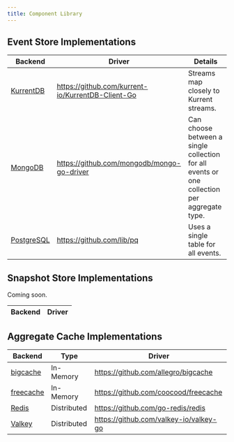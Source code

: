 ```yaml
---
title: Component Library
---
```


## Event Store Implementations

| Backend | Driver | Details |
|---------|----------------|----------------|
| [KurrentDB](https://github.com/go-estoria/estoria-contrib/tree/main/kurrentdb/eventstore) | https://github.com/kurrent-io/KurrentDB-Client-Go | Streams map closely to Kurrent streams. |
| [MongoDB](https://github.com/go-estoria/estoria-contrib/tree/main/mongodb/eventstore) | https://github.com/mongodb/mongo-go-driver | Can choose between a single collection for all events or one collection per aggregate type. |
| [PostgreSQL](https://github.com/go-estoria/estoria-contrib/tree/main/postgres/eventstore) | https://github.com/lib/pq | Uses a single table for all events. |

## Snapshot Store Implementations

Coming soon.

| Backend | Driver |
|---------|----------------|

## Aggregate Cache Implementations

| Backend | Type | Driver |
|---------|------|----------------|
| [bigcache](https://github.com/go-estoria/estoria-contrib/tree/main/bigcache/aggregatecache) | In-Memory | https://github.com/allegro/bigcache |
| [freecache](https://github.com/go-estoria/estoria-contrib/tree/main/freecache/aggregatecache) | In-Memory | https://github.com/coocood/freecache |
| [Redis](https://github.com/go-estoria/estoria-contrib/tree/main/redis/aggregatecache) | Distributed | https://github.com/go-redis/redis |
| [Valkey](https://github.com/go-estoria/estoria-contrib/tree/main/valkey) | Distributed | https://github.com/valkey-io/valkey-go |
